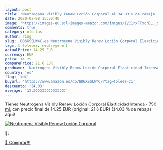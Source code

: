```yaml
---
layout: post
title: 'Neutrogena Visibly Renew Loción Corporal al 34.03 % de rebaja'
date: 2020-02-08 15:50:40
image: 'https://images-eu.ssl-images-amazon.com/images/I/21rxFTxcrBL._SL200_.jpg'
comments: true
category: ofertas
author: ring
slug: 'B06XSSLW4C-es Neutrogena Visibly Renew Loción Corporal Elasticidad...'
tags: [ tole.es, neutrogena ]
actualPrice: 14.25 EUR
currency: EUR
price: 14.25
comparePrice: 21.6 EUR
prodname: 'Neutrogena Visibly Renew Loción Corporal Elasticidad Intensa - 750 ml.'
country: 'es'
flag: '🇪🇸'
buyurl: 'https://www.amazon.es/dp/B06XSSLW4C/?tag=tolees-21'
descuento: '34.03'
average: '15.363333333333333'
---
```


Tienes [Neutrogena Visibly Renew Loción Corporal Elasticidad Intensa - 750 ml.](https://www.amazon.es/dp/B06XSSLW4C/?tag=tolees-21) con precio final de  14.25 EUR (original: 21.6 EUR) (34.03 %  de rebaja) aqui!

[![Neutrogena Visibly Renew Loción Corporal](https://images-eu.ssl-images-amazon.com/images/I/21rxFTxcrBL._SL200_.jpg)](https://www.amazon.es/dp/B06XSSLW4C/?tag=tolees-21)

🔎:


[🛒 Comprar!!!](https://www.amazon.es/dp/B06XSSLW4C/?tag=tolees-21)
